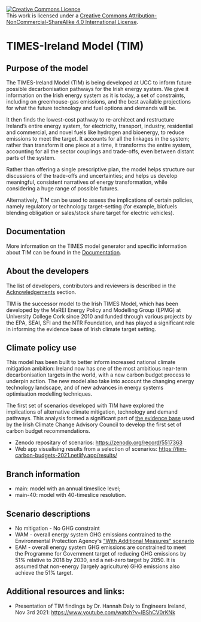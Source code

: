 
<a rel="license" href="http://creativecommons.org/licenses/by-nc-sa/4.0/"><img alt="Creative Commons Licence" style="border-width:0" src="https://i.creativecommons.org/l/by-nc-sa/4.0/88x31.png" /></a><br />This work is licensed under a <a rel="license" href="http://creativecommons.org/licenses/by-nc-sa/4.0/">Creative Commons Attribution-NonCommercial-ShareAlike 4.0 International License</a>.

# TIMES-Ireland Model (TIM)
## Purpose of the model
The TIMES-Ireland Model (TIM) is being developed at UCC to inform future possible decarbonisation pathways for the Irish energy system. We give it information on the Irish energy system as it is today, a set of constraints, including on greenhouse-gas emissions, and the best available projections for what the future technology and fuel options and demands will be.

It then finds the lowest-cost pathway to re-architect and restructure Ireland’s entire energy system, for electricity, transport, industry, residential and commercial, and novel fuels like hydrogen and bioenergy, to reduce emissions to meet the target. It accounts for all the linkages in the system; rather than transform it one piece at a time, it transforms the entire system, accounting for all the sector couplings and trade-offs, even between distant parts of the system.

Rather than offering a single prescriptive plan, the model helps structure our discussions of the trade-offs and uncertainties; and helps us develop meaningful, consistent narratives of energy transformation, while considering a huge range of possible futures.

Alternatively, TIM can be used to assess the implications of certain policies, namely regulatory or technology target-setting (for example, biofuels blending obligation or sales/stock share target for electric vehicles).

## Documentation
More information on the TIMES model generator and specific information about TIM can be found in the [Documentation](https://tim-carbon-budgets-2021.netlify.app/documentation).

## About the developers
The list of developers, contributors and reviewers is described in the [Acknowledgements](/ACKNOWLEDGEMENT.md) section. 

TIM is the successor model to the Irish TIMES Model, which has been developed by the MaREI Energy Policy and Modelling Group (EPMG) at University College Cork since 2010 and funded through various projects by the EPA, SEAI, SFI and the NTR Foundation, and has played a significant role in informing the evidence base of Irish climate target setting.

## Climate policy use
This model has been built to better inform increased national climate mitigation ambition: Ireland now has one of the most ambitious near-term decarbonisation targets in the world, with a new carbon budget process to underpin action. The new model also take into account the changing energy technology landscape, and of new advances in energy systems optimisation modelling techniques.

The first set of scenarios developed with TIM have explored the implications of alternative climate mitigation, technology and demand pathways. This analysis formed a significant part of [the evidence base](https://www.climatecouncil.ie/carbonbudgets/technicalreport/) used by the Irish Climate Change Advisory Council to develop the first set of carbon budget recommendations. 
- Zenodo repositary of scenarios: https://zenodo.org/record/5517363
- Web app visualising results from a selection of scenarios: https://tim-carbon-budgets-2021.netlify.app/results/


## Branch information
- main: model with an annual timeslice level;
- main-40: model with 40-timeslice resolution.

## Scenario descriptions

- No mitigation - No GHG constraint
- WAM - overall energy system GHG emissions contrained to the Environmental Protection Agency's ["With Additional Measures" scenario](https://www.epa.ie/publications/monitoring--assessment/climate-change/air-emissions/irelands-greenhouse-gas-emissions-projections-2020-2040.php)
- EAM - overall energy system GHG emissions are constrained to meet the Programme for Government target of reducing GHG emissions by 51% relative to 2018 by 2030, and a net-zero target by 2050. It is assumed that non-energy (largely agriculture) GHG emissions also achieve the 51% target. 

## Additional resources and links:
- Presentation of TIM findings by Dr. Hannah Daly to Engineers Ireland, Nov 3rd 2021: https://www.youtube.com/watch?v=lBShCV0rKNk
